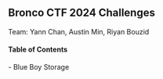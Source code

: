 <h2>Bronco CTF 2024 Challenges</h2>	

Team: Yann Chan, Austin Min, Riyan Bouzid

<h4>Table of Contents</h4>	
- Blue Boy Storage<https://github.com/ccyannchan/bronco-ctf-writeups-2024/tree/main/blue_boy_storage>

